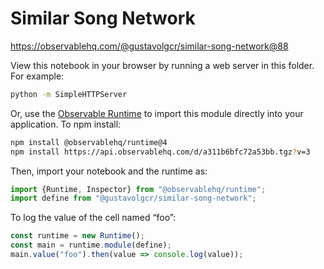 # Similar Song Network

https://observablehq.com/@gustavolgcr/similar-song-network@88

View this notebook in your browser by running a web server in this folder. For
example:

~~~sh
python -m SimpleHTTPServer
~~~

Or, use the [Observable Runtime](https://github.com/observablehq/runtime) to
import this module directly into your application. To npm install:

~~~sh
npm install @observablehq/runtime@4
npm install https://api.observablehq.com/d/a311b6bfc72a53bb.tgz?v=3
~~~

Then, import your notebook and the runtime as:

~~~js
import {Runtime, Inspector} from "@observablehq/runtime";
import define from "@gustavolgcr/similar-song-network";
~~~

To log the value of the cell named “foo”:

~~~js
const runtime = new Runtime();
const main = runtime.module(define);
main.value("foo").then(value => console.log(value));
~~~

